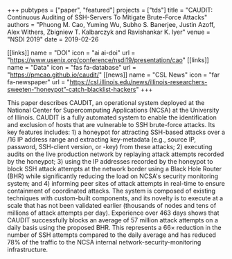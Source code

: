 +++
pubtypes = ["paper", "featured"]
projects = ["tds"]
title = "CAUDIT: Continuous Auditing of SSH-Servers To Mitigate Brute-Force Attacks"
authors = "Phuong M. Cao, Yuming Wu, Subho S. Banerjee, Justin Azoff, Alex Withers, Zbigniew T. Kalbarczyk and Ravishankar K. Iyer"
venue = "NSDI 2019"
date = 2019-02-26

[[links]]
  name = "DOI"
  icon = "ai ai-doi"
  url = "https://www.usenix.org/conference/nsdi19/presentation/cao"
[[links]]
  name = "Data"
  icon = "fas fa-database"
  url = "https://pmcao.github.io/caudit/"
[[news]]
  name = "CSL News"
  icon = "far fa-newspaper"
  url = "https://csl.illinois.edu/news/illinois-researchers-sweeten-“honeypot”-catch-blacklist-hackers"
+++

This paper describes CAUDIT, an operational system deployed at the National Center for
Supercomputing Applications (NCSA) at the University of Illinois. CAUDIT is a fully
automated system to enable the identification and exclusion of hosts that are vulnerable
to SSH brute-force attacks. Its key features includes: 1) a honeypot for attracting
SSH-based attacks over a /16 IP address range and extracting key-metadata (e.g., source
IP, password, SSH-client version, or -key) from these attacks; 2) executing audits on the
live production network by replaying attack attempts recorded by the honeypot; 3) using
the IP addresses recorded by the honeypot to block SSH attack attempts at the network
border using a Black Hole Router (BHR) while significantly reducing the load on NCSA's
security monitoring system; and 4) informing peer sites of attack attempts in real-time
to ensure containment of coordinated attacks. The system is composed of existing techniques
with custom-built components, and its novelty is to execute at a scale that has not been
validated earlier (thousands of nodes and tens of millions of attack attempts per day).
Experience over 463 days shows that CAUDIT successfully blocks an average of 57 million
attack attempts on a daily basis using the proposed BHR. This represents a 66× reduction
in the number of SSH attempts compared to the daily average and has reduced 78% of the
traffic to the NCSA internal network-security-monitoring infrastructure.
